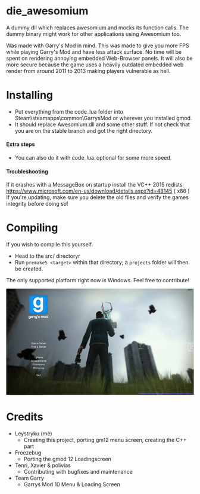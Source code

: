 # die_awesomium
A dummy dll which replaces awesomium and mocks its function calls. The dummy binary might work for other applications using Awesomium too.

Was made with Garry's Mod in mind. This was made to give you more FPS while playing Garry's Mod and have less attack surface. No time will be spent on rendering annoying embedded Web-Browser panels. It will also be more secure because the game uses a heavily outdated embedded web render from around 2011 to 2013 making players vulnerable as hell.


# Installing
- Put everything from the code_lua folder into Steam\steamapps\common\GarrysMod or wherever you installed gmod.
- It should replace Awesomium.dll and some other stuff. If not check that you are on the stable branch and got the right directory.

#### Extra steps
- You can also do it with code_lua_optional for some more speed.

#### Troubleshooting
If it crashes with a MessageBox on startup install the VC++ 2015 redists https://www.microsoft.com/en-us/download/details.aspx?id=48145 ( x86 )
If you're updating, make sure you delete the old files and verify the games integrity before doing so!


# Compiling
If you wish to compile this yourself.
- Head to the src/ directoryr
- Run `premake5 <target>` within that directory; a `projects` folder will then be created.

The only supported platform right now is Windows. Feel free to contribute!

![In program view](https://raw.githubusercontent.com/Leystryku/die_awesomium/master/assets/preview.jpg)



# Credits
- Leystryku (me)
	* Creating this project, porting gm12 menu screen, creating the C++ part
- Freezebug
  * Porting the gmod 12 Loadingscreen
- Tenri, Xavier & polivias
  * Contributing with bugfixes and maintenance
- Team Garry
  * Garrys Mod 10 Menu & Loading Screen

